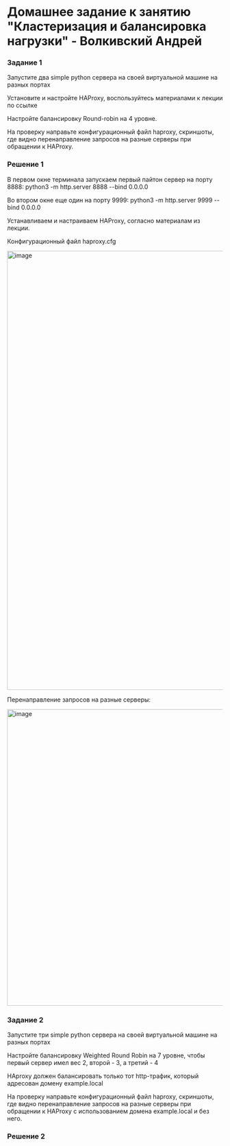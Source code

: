 # Домашнее задание к занятию "Кластеризация и балансировка нагрузки" - Волкивский Андрей

### Задание 1

Запустите два simple python сервера на своей виртуальной машине на разных портах

Установите и настройте HAProxy, воспользуйтесь материалами к лекции по ссылке

Настройте балансировку Round-robin на 4 уровне.

На проверку направьте конфигурационный файл haproxy, скриншоты, где видно перенаправление запросов на разные серверы при обращении к HAProxy.

### Решение 1
В первом окне терминала запускаем первый пайтон сервер на порту 8888: python3 -m http.server 8888 --bind 0.0.0.0 

Во втором окне еще один на порту 9999: python3 -m http.server 9999 --bind 0.0.0.0

Устанавливаем и настраиваем HAProxy, согласно материалам из лекции.

Конфигурационный файл haproxy.cfg

<img width="1204" height="1023" alt="image" src="https://github.com/user-attachments/assets/ab566726-0d6f-4055-936d-2029441e56ff" /> 

Перенаправление запросов на разные серверы:

<img width="1012" height="691" alt="image" src="https://github.com/user-attachments/assets/7799074d-571d-4e87-a4d4-f6177e34ec66" />



### Задание 2

Запустите три simple python сервера на своей виртуальной машине на разных портах

Настройте балансировку Weighted Round Robin на 7 уровне, чтобы первый сервер имел вес 2, второй - 3, а третий - 4

HAproxy должен балансировать только тот http-трафик, который адресован домену example.local

На проверку направьте конфигурационный файл haproxy, скриншоты, где видно перенаправление запросов на разные серверы при обращении к HAProxy c использованием домена example.local и без него.

### Решение 2








